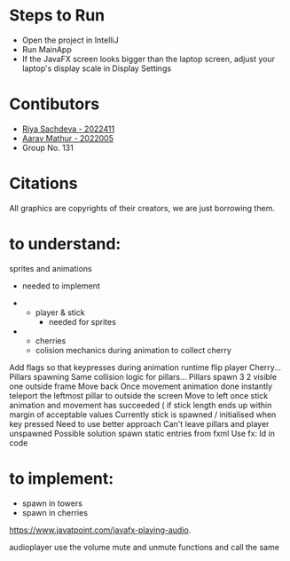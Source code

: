 # Steps to Run
- Open the project in IntelliJ
- Run MainApp
- If the JavaFX screen looks bigger than the laptop screen, adjust your laptop's display scale in Display Settings

# Contibutors
- [Riya Sachdeva - 2022411](https://github.com/riyasach189)
- [Aarav Mathur - 2022005](https://github.com/13100D)
- Group No. 131

# Citations
All graphics are copyrights of their creators, we are just borrowing them.






# to understand:

sprites and animations
- needed to implement


- - player & stick
    - needed for sprites
- - cherries
  - colision mechanics during animation to collect cherry



Add flags so that keypresses during animation runtime flip player
Cherry...
Pillars spawning
Same collision logic for pillars...
Pillars spawn 3
2 visible one outside frame
Move back
Once movement animation done instantly teleport the leftmost pillar to outside the screen
Move to left once stick animation and movement has succeeded ( if stick length ends up within margin of acceptable values
Currently stick is spawned / initialised when key pressed
Need to use better approach
Can't leave pillars and player unspawned
Possible solution spawn static entries from fxml
Use fx: Id in code

# to implement:
- spawn in towers
- spawn in cherries


https://www.javatpoint.com/javafx-playing-audio.

audioplayer use the volume mute and unmute functions and call the same
